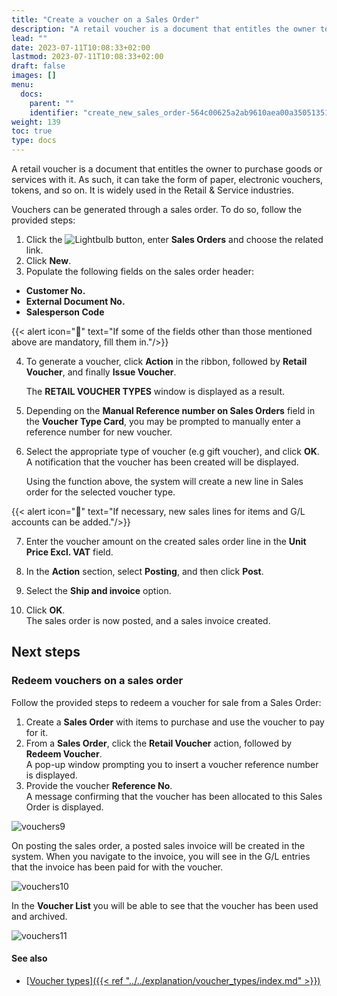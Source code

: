 ```yaml
---
title: "Create a voucher on a Sales Order"
description: "A retail voucher is a document that entitles the owner to purchase goods or services with it. As such, it can take the form of paper, electronic vouchers, tokens, and so on. It is widely used in the Retail & Service industries."
lead: ""
date: 2023-07-11T10:08:33+02:00
lastmod: 2023-07-11T10:08:33+02:00
draft: false
images: []
menu:
  docs:
    parent: ""
    identifier: "create_new_sales_order-564c00625a2ab9610aea00a350513512"
weight: 139
toc: true
type: docs
---
```


A retail voucher is a document that entitles the owner to purchase goods or services with it. As such, it can take the form of paper, electronic vouchers, tokens, and so on. It is widely used in the Retail & Service industries. 

Vouchers can be generated through a sales order. To do so, follow the provided steps: 

1. Click the ![Lightbulb](Lightbulb_icon.PNG) button, enter **Sales Orders** and choose the related link. 
2. Click **New**.
3. Populate the following fields on the sales order header:

- **Customer No.**
- **External Document No.**
- **Salesperson Code**

{{< alert icon="📝" text="If some of the fields other than those mentioned above are mandatory, fill them in."/>}}


4. To generate a voucher, click **Action** in the ribbon, followed by **Retail Voucher**, and finally **Issue Voucher**.

    The **RETAIL VOUCHER TYPES** window is displayed as a result.

5. Depending on the **Manual Reference number on Sales Orders** field in the **Voucher Type Card**, you may be prompted to manually enter a reference number for new voucher.

6. Select the appropriate type of voucher (e.g gift voucher), and click **OK**.       
   A notification that the voucher has been created will be displayed. 

    Using the function above, the system will create a new line in Sales order for the selected voucher type. 

{{< alert icon="📝" text="If necessary, new sales lines for items and G/L accounts can be added."/>}}


7. Enter the voucher amount on the created sales order line in the **Unit Price Excl. VAT** field.

8. In the **Action** section, select **Posting**, and then click **Post**. 

9. Select the **Ship and invoice** option.

10.   Click **OK**.       
   The sales order is now posted, and a sales invoice created. 

## Next steps

### Redeem vouchers on a sales order

Follow the provided steps to redeem a voucher for sale from a Sales Order:

1.	Create a **Sales Order** with items to purchase and use the voucher to pay for it.
2.	From a **Sales Order**, click the **Retail Voucher** action, followed by **Redeem Voucher**.      
    A pop-up window prompting you to insert a voucher reference number is displayed.
3.	Provide the voucher **Reference No**.    
    A message confirming that the voucher has been allocated to this Sales Order is displayed. 
  
  ![vouchers9](vouchers9.PNG)

  On posting the sales order, a posted sales invoice will be created in the system. When you navigate to the invoice, you will see in the G/L entries that the invoice has been paid for with the voucher.

  ![vouchers10](vouchers10.png)
  
  In the **Voucher List** you will be able to see that the voucher has been used and archived. 

  ![vouchers11](vouchers11.png)

#### See also

- [<ins>Voucher types<ins>]({{< ref "../../explanation/voucher_types/index.md" >}})
